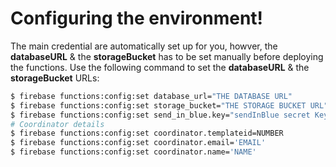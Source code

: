 
# Configuring the environment!
The main credential are automatically set up for you, howver, the **databaseURL** & the **storageBucket** has to be set manually before deploying the functions.
Use the following command to set the **databaseURL** & the **storageBucket** URLs:
  
```sh
$ firebase functions:config:set database_url="THE DATABASE URL"
$ firebase functions:config:set storage_bucket="THE STORAGE BUCKET URL"
$ firebase functions:config:set send_in_blue.key="sendInBlue secret Key"
# Coordinator details
$ firebase functions:config:set coordinator.templateid=NUMBER
$ firebase functions:config:set coordinator.email='EMAIL'
$ firebase functions:config:set coordinator.name='NAME'
```

